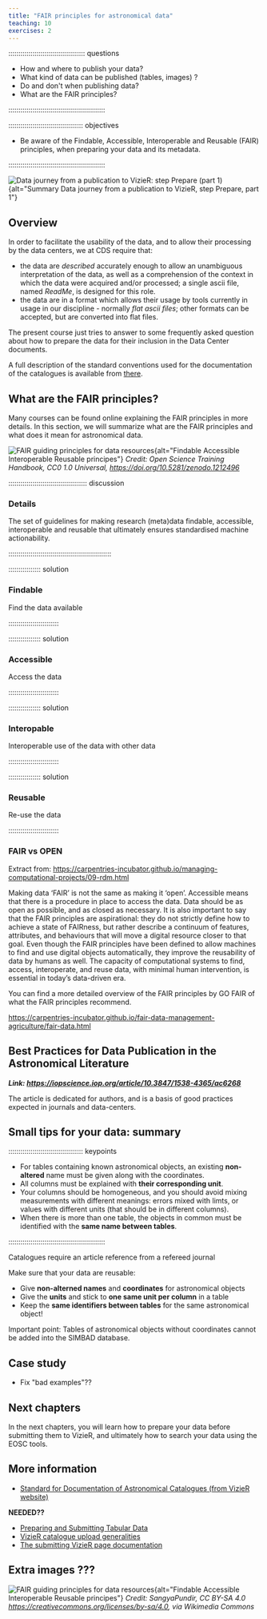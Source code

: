 ```yaml
---
title: "FAIR principles for astronomical data"
teaching: 10
exercises: 2
---
```


:::::::::::::::::::::::::::::::::::::: questions 

- How and where to publish your data?
- What kind of data can be published (tables, images) ?
- Do and don't when publishing data?
- What are the FAIR principles?

::::::::::::::::::::::::::::::::::::::::::::::::

::::::::::::::::::::::::::::::::::::: objectives

- Be aware of the Findable, Accessible, Interoperable and Reusable (FAIR) principles, when preparing your data and its metadata.

::::::::::::::::::::::::::::::::::::::::::::::::

![Data journey from a publication to VizieR: step Prepare (part 1)](https://raw.githubusercontent.com/cds-astro/a-FAIR-journey-for-astronomical-data/main/episodes/images/vizier_paths_prepare_part1.png){alt="Summary Data journey from a publication to VizieR, step Prepare, part 1"}



<!--  ----------------------------------------- -->
<!--            Overview                        -->
<!--  ----------------------------------------- -->
<!-- Source: https://vizier.cds.unistra.fr/vizier/submit.htx -->
## Overview

<!--The CDS and other astronomical data centers are storing and distributing the astronomical data to promote their usage primarily by professional astronomers.

In order to ensure the scientific quality of the data, we therefore require that the data are related to a publication in a refereed journal, either as tables or catalogues actually published, or as a paper describing the data and their context. 

For a quick view of the guidelines and recommandations for publishing your data at CDS, please have a look at the ["Make your data visible" brochure][vizier-make-your-data-visible].

See also the Best Practices for Data Publication in the Astronomical Literature (T.Chen, 2022). The article is dedicated for authors, and is a basis of good practices expected in journals and data-centers.

-->
In order to facilitate the usability of the data, and to allow their processing by the data centers, we at CDS require that:

- the data are *described* accurately enough to allow an unambiguous interpretation of the data, as well as a comprehension of the context in which the data were acquired and/or processed; a single ascii file, named *ReadMe*, is designed for this role.
- the data are in a format which allows their usage by tools currently in usage in our discipline - normally *flat ascii files*; other formats can be accepted, but are converted into flat files.


The present course just tries to answer to some frequently asked question about how to prepare the data for their inclusion in the Data Center documents. 

A full description of the standard conventions used for the documentation of the catalogues is available from [there][vizier-standard-convention].



<!--  ----------------------------------------- -->
<!-- 		Introduction 			-->
<!--  ----------------------------------------- -->
## What are the FAIR principles?

Many courses can be found online explaining the FAIR principles in more details.
In this section, we will summarize what are the FAIR principles and what does it mean for astronomical data. 
 
![FAIR guiding principles for data resources](https://raw.githubusercontent.com/cds-astro/a-FAIR-journey-for-astronomical-data/main/episodes/images/fair_principles.png){alt="Findable Accessible Interoperable Reusable principes"}
*Credit: Open Science Training Handbook, CC0 1.0 Universal, https://doi.org/10.5281/zenodo.1212496*



::::::::::::::::::::::::::::::::::::::: discussion

### Details

The set of guidelines for making research (meta)data findable, accessible, interoperable and reusable that ultimately ensures standardised machine actionability.

:::::::::::::::::::::::::::::::::::::::::::::::::::

:::::::::::::::: solution

### Findable

Find the data available

:::::::::::::::::::::::::


:::::::::::::::: solution

### Accessible

Access the data

:::::::::::::::::::::::::


:::::::::::::::: solution

### Interopable

Interoperable use of the data with other data

:::::::::::::::::::::::::


:::::::::::::::: solution

### Reusable

Re-use the data

:::::::::::::::::::::::::





### FAIR vs OPEN

Extract from: https://carpentries-incubator.github.io/managing-computational-projects/09-rdm.html

Making data ‘FAIR’ is not the same as making it ‘open’. Accessible means that there is a procedure in place to access the data. Data should be as open as possible, and as closed as necessary. It is also important to say that the FAIR principles are aspirational: they do not strictly define how to achieve a state of FAIRness, but rather describe a continuum of features, attributes, and behaviours that will move a digital resource closer to that goal. Even though the FAIR principles have been defined to allow machines to find and use digital objects automatically, they improve the reusability of data by humans as well. The capacity of computational systems to find, access, interoperate, and reuse data, with minimal human intervention, is essential in today’s data-driven era.

You can find a more detailed overview of the FAIR principles by GO FAIR of what the FAIR principles recommend.


https://carpentries-incubator.github.io/fair-data-management-agriculture/fair-data.html






<!--  ----------------------------------------- -->
<!-- 		Best Practices (Chen+22)	-->
<!--  ----------------------------------------- -->
## Best Practices for Data Publication in the Astronomical Literature

***Link: https://iopscience.iop.org/article/10.3847/1538-4365/ac6268***

The article is dedicated for authors, and is a basis of good practices expected in journals and data-centers.



<!--  ----------------------------------------- -->
<!-- 		Keypoints 			-->
<!--  ----------------------------------------- -->
## Small tips for your data: summary

::::::::::::::::::::::::::::::::::::: keypoints

- For tables containing known astronomical objects, an existing **non-altered** name must be given along with the coordinates.
- All columns must be explained with **their corresponding unit**.
- Your columns should be homogeneous, and you should avoid mixing measurements with different meanings: errors mixed with limts, or values with different units (that should be in different columns).
- When there is more than one table, the objects in common must be identified with the **same name between tables**.

::::::::::::::::::::::::::::::::::::::::::::::::


Catalogues require an article reference from a refereed journal

Make sure that your data are reusable:

- Give **non-alterned names** and **coordinates** for astronomical objects
- Give the **units** and stick to **one same unit per column** in a table
- Keep the **same identifiers between tables** for the same astronomical object!


Important point: Tables of astronomical objects without coordinates cannot be added into the SIMBAD database.



<!--  ----------------------------------------- -->
<!-- 		Case study 			-->
<!--  ----------------------------------------- -->
## Case study

- Fix "bad examples"??



<!--  ----------------------------------------- -->
<!--            Next Chapters                   -->
<!--  ----------------------------------------- -->
## Next chapters

In the next chapters, you will learn how to prepare your data before submitting them to VizieR, and ultimately how to search your data using the EOSC tools.





<!--  ----------------------------------------- -->
<!-- 		Documentation 			-->
<!--  ----------------------------------------- -->
## More information 

- [Standard for Documentation of Astronomical Catalogues (from VizieR website)][vizier-standard-convention]

**NEEDED??**


- [Preparing and Submitting Tabular Data][vizier-publi-data-home]
- [VizieR catalogue upload generalities][vizier-publi-notes-help]
- [The submitting VizieR page documentation][vizier-submit-data-help]


<!--  ----------------------------------------- -->
<!-- 		Other images			-->
<!--  ----------------------------------------- -->
## Extra images ???

![FAIR guiding principles for data resources](https://raw.githubusercontent.com/cds-astro/a-FAIR-journey-for-astronomical-data/main/episodes/images/FAIR_data_principles.jpg){alt="Findable Accessible Interoperable Reusable principes"}
*Credit: SangyaPundir, CC BY-SA 4.0 <https://creativecommons.org/licenses/by-sa/4.0>, via Wikimedia Commons*



<!--  ----------------------------------------- -->
<!-- 		Link references			-->
<!--  ----------------------------------------- -->
[vizier-standard-convention]: https://vizier.cds.unistra.fr/vizier/doc/catstd.htx
[vizier-publi-data-home]: https://vizier.cds.unistra.fr/vizier/submit.htx
[vizier-publi-notes-help]: https://cdsarc.cds.unistra.fr/vizier.submit/publication-notes.html
[vizier-submit-data-help]: https://cdsarc.cds.unistra.fr/vizier.submit/help.html
<!-- -->
<!-- Not used -->
<!-- -->
[vizier-make-your-data-visible]: https://vizier.cds.unistra.fr/vizier/submit/Make_your_data_visible.pdf

